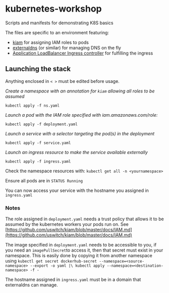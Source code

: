# kubernetes-workshop
Scripts and manifests for demonstrating K8S basics

The files are specific to an environment featuring:

- [kiam](https://github.com/uswitch/kiam) for assigning IAM roles to pods
- [externaldns](https://github.com/kubernetes-incubator/external-dns) (or similar) for managing DNS on the fly
- [Application LoadBalancer Ingress controller](https://github.com/kubernetes-sigs/aws-alb-ingress-controller) for fulfilling the ingress


## Launching the stack


Anything enclosed in `< >` must be edited before usage.

*Create a namespace with an annotation for `kiam` allowing all roles to be assumed* 

`kubectl apply -f ns.yaml`

*Launch a pod with the IAM role specified with iam.amazonaws.com/role: <arn>*

`kubectl apply -f deployment.yaml`

*Launch a service with a selector targeting the pod(s) in the deployment*

`kubectl apply -f service.yaml`
	
*Launch an ingress resource to make the service available externally*

`kubectl apply -f ingress.yaml`
	

Check the namespace resources with: `kubectl get all -n <yournamespace>`

Ensure all pods are in `STATUS Running`


You can now access your service with the hostname you assigned in `ingress.yaml`


### Notes

The role assigned in `deployment.yaml` needs a trust policy that allows it to be assumed by the kubernetes workers your pods run on. See [https://github.com/uswitch/kiam/blob/master/docs/IAM.md](https://github.com/uswitch/kiam/blob/master/docs/IAM.md)

The image specified in `deployment.yaml` needs to be accessible to you, if you need an `imagePullSecret`to access it, then that secret must exist in your namespace. This is easily done by copying it from another namespace using
`kubectl get secret dockerhub-secret --namespace=<source-namespace> --export -o yaml |\
   kubectl apply --namespace=<destination-namespace> -f -`

The hostname assigned in `ingress.yaml` must be in a domain that externaldns can manage.
